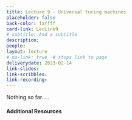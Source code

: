 ```yaml
---
title: Lecture 9 - Universal turing machines
placeholder: false
back-color: faffff
card-link: LecLink9
# subtitle: And a subtitle
description:
people:
layout: lecture
# no-link: true  # stops link to page 
deliverydate: 2023-02-14
link-slides:
link-scribbles:
link-recording:
---
```


Nothing so far.....

<h4>Additional Resources</h4>








